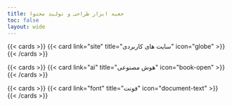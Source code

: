 ```yaml
---
title: جعبه ابزار طراحی و تولید محتوا
toc: false
layout: wide
---
```


{{< cards >}}
  {{< card link="site" title="سایت های کاربردی" icon="globe" >}}
{{< /cards >}}

{{< cards >}}
  {{< card link="ai" title="هوش مصنوعی" icon="book-open" >}}
{{< /cards >}}


{{< cards >}}
  {{< card link="font" title="فونت" icon="document-text" >}}
{{< /cards >}}




